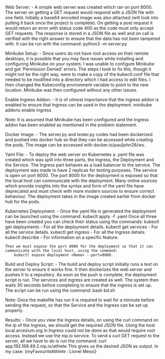 Web Server:
    - A simple web server was created which ran on port 8000. The server on getting a GET request would respond with a JSON file with one field. Initially a base64 encoded image was also attached (will look into putting it back once the project is complete). On getting a post request it would return an error with status code 400 as the code must only accept GET requests. The response is stored in a JSON file as well and on call is verified with the right answer to ensure that the data has not been tampered with. It can be run with the command: 
        python3 -m server.py 
 

Minikube Setup:
    - Since users do not have root access on their remote desktops, it is possible that you may face issues while installing and configuring Minikube on your system. I was unable to configure Minikube and got 'Permission Denied' errors. The steps I took to fix this, though it might not be the right way, were to make a copy of the kubectl.conf file that needed to be modified into a directory which I had access to edit files. I then changed the Kubeconfig environment variable to point to the new location. Minikube was then configured without any other issues.

Enable Ingress Addon:
    - It is of utmost importance that the ingress addon is enabled to ensure that Ingress can be used in the deployment.
    minikube addons enable ingress

Note: It is assumed that Minikube has been configured and the Ingress addon has been enabled as mentioned in the problem statement.

Docker Image:
    - The server.py and tester.py codes had been dockerized and pushed into docker hub so that they can be accessed while creating the pods. The image can be accessed with docker.io/pauljohn28/ws.

Yaml File:
    - To deploy the web server on Kubernetes a .yaml file was created which was split into three parts, the Ingress, the Deployment and the Service. The Ingress part behaves as a load balancer to the service. The deployment was made to have 2 replicas for testing purposes. The service is open on port 8000. The port 8000 for the deployment is exposed so that the local host can communicate with the deployment. Many online sources which provide insights into the syntax and form of the yaml file have deprecated and must check with more modern sources to ensure correct behaviour. The deployment takes in the image created earlier from docker hub for the pods. 

Kubernetes Deployment:
    - Once the yaml file is generated the deployment can be launched using the command: 
        kubeclt apply -f <name of yaml file>.yaml
    Once all three have been created you can check their status using the commands:
        kubectl get deployments             -        For all the deployment details.
        kubectl get services                -        For all the service details.
        kubectl get ingress                 -        For all the Ingress details.
        kubectl describe <Feature> <Name>   -        For information on a specific feature.

    Then we must expose the port 8000 for the deployment so that it can communicate with the local host, using the command: 
        kubectl expose deployment <Name> --port=8000.

Build and Deploy Script:
    - The build and deploy script initially runs a test on the server to ensure it works fine. It then dockerizes the web server and pushes it to a repository. As soon as the push is complete, the deployment script is run. The services and ingress are created as well. The system then waits 30 seconds before completing to ensure that the ingress is set up. The script can be run using the command:
        bash bd.sh

Note: Once the makefile has run it is required to wait for a minnute before sending the request, so that the Service and the Ingress can be set up properly.

Results:
    - Once you view the Ingress details, on using the curl command on the ip of the Ingress, we should get the required JSON file. Using the host local.arcesium.org in Ingress could not be done as that would require root access. Instead we use the nip.io service. To send a curl GET request to the server, all we have to do is run the command:
		curl  app.192.168.49.2.nip.io/athlete
This gives us the desired JSON as output. In my case:
		{myFavouriteAthlete : Lionel Messi}
